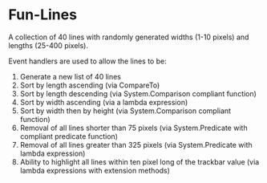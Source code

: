 # Fun-Lines

A collection of 40 lines with randomly generated widths (1-10 pixels) and lengths (25-400 pixels).  

Event handlers are used to allow the lines to be:
1) Generate a new list of 40 lines
2) Sort by length ascending (via CompareTo)
3) Sort by length descending (via System.Comparison compliant function)
4) Sort by width ascending (via a lambda expression)
5) Sort by width then by height (via System.Comparison compliant function)
6) Removal of all lines shorter than 75 pixels (via System.Predicate with compliant predicate function)
7) Removal of all lines greater than 325 pixels (via System.Predicate with lambda expression)
8) Ability to highlight all lines within ten pixel long of the trackbar value (via lambda expressions with extension methods)
